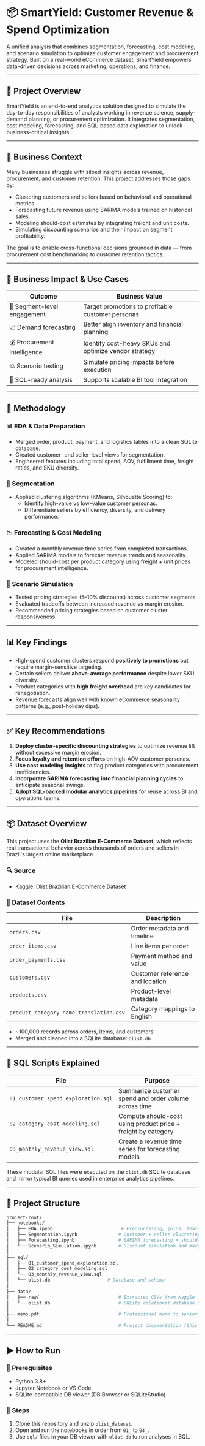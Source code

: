 # 📦 SmartYield: Customer Revenue & Spend Optimization

A unified analysis that combines segmentation, forecasting, cost modeling, and scenario simulation to optimize customer engagement and procurement strategy. Built on a real-world eCommerce dataset, SmartYield empowers data-driven decisions across marketing, operations, and finance.

---

## 🚀 Project Overview

SmartYield is an end-to-end analytics solution designed to simulate the day-to-day responsibilities of analysts working in revenue science, supply-demand planning, or procurement optimization. It integrates segmentation, cost modeling, forecasting, and SQL-based data exploration to unlock business-critical insights.

---

## 🧠 Business Context

Many businesses struggle with siloed insights across revenue, procurement, and customer retention. This project addresses those gaps by:

- Clustering customers and sellers based on behavioral and operational metrics.
- Forecasting future revenue using SARIMA models trained on historical sales.
- Modeling should-cost estimates by integrating freight and unit costs.
- Simulating discounting scenarios and their impact on segment profitability.

The goal is to enable cross-functional decisions grounded in data — from procurement cost benchmarking to customer retention tactics.

---

## 💼 Business Impact & Use Cases

| Outcome | Business Value |
|--------|----------------|
| 🎯 Segment-level engagement | Target promotions to profitable customer personas |
| 📈 Demand forecasting | Better align inventory and financial planning |
| 💰 Procurement intelligence | Identify cost-heavy SKUs and optimize vendor strategy |
| ⚖️ Scenario testing | Simulate pricing impacts before execution |
| 🧾 SQL-ready analysis | Supports scalable BI tool integration |

---

## 🧱 Methodology

### 📊 EDA & Data Preparation
- Merged order, product, payment, and logistics tables into a clean SQLite database.
- Created customer- and seller-level views for segmentation.
- Engineered features including total spend, AOV, fulfillment time, freight ratios, and SKU diversity.

### 👥 Segmentation
- Applied clustering algorithms (KMeans, Silhouette Scoring) to:
  - Identify high-value vs low-value customer personas.
  - Differentiate sellers by efficiency, diversity, and delivery performance.

### 📉 Forecasting & Cost Modeling
- Created a monthly revenue time series from completed transactions.
- Applied SARIMA models to forecast revenue trends and seasonality.
- Modeled should-cost per product category using freight + unit prices for procurement intelligence.

### 🔁 Scenario Simulation
- Tested pricing strategies (5–10% discounts) across customer segments.
- Evaluated tradeoffs between increased revenue vs margin erosion.
- Recommended pricing strategies based on customer cluster responsiveness.

---

## 📊 Key Findings

- High-spend customer clusters respond **positively to promotions** but require margin-sensitive targeting.
- Certain sellers deliver **above-average performance** despite lower SKU diversity.
- Product categories with **high freight overhead** are key candidates for renegotiation.
- Revenue forecasts align well with known eCommerce seasonality patterns (e.g., post-holiday dips).

---

## ✅ Key Recommendations

1. **Deploy cluster-specific discounting strategies** to optimize revenue lift without excessive margin erosion.
2. **Focus loyalty and retention efforts** on high-AOV customer personas.
3. **Use cost modeling insights** to flag product categories with procurement inefficiencies.
4. **Incorporate SARIMA forecasting into financial planning cycles** to anticipate seasonal swings.
5. **Adopt SQL-backed modular analytics pipelines** for reuse across BI and operations teams.

---

## 📦 Dataset Overview

This project uses the **Olist Brazilian E-Commerce Dataset**, which reflects real transactional behavior across thousands of orders and sellers in Brazil's largest online marketplace.

### 🔍 Source
- [Kaggle: Olist Brazilian E-Commerce Dataset](https://www.kaggle.com/datasets/olistbr/brazilian-ecommerce)

### 📐 Dataset Contents

| File | Description |
|------|-------------|
| `orders.csv` | Order metadata and timeline |
| `order_items.csv` | Line items per order |
| `order_payments.csv` | Payment method and value |
| `customers.csv` | Customer reference and location |
| `products.csv` | Product-level metadata |
| `product_category_name_translation.csv` | Category mappings to English |

- ~100,000 records across orders, items, and customers
- Merged and cleaned into a SQLite database: `olist.db`

---

## 🧠 SQL Scripts Explained

| File | Purpose |
|------|---------|
| `01_customer_spend_exploration.sql` | Summarize customer spend and order volume across time |
| `02_category_cost_modeling.sql` | Compute should-cost using product price + freight by category |
| `03_monthly_revenue_view.sql` | Create a revenue time series for forecasting models |

These modular SQL files were executed on the `olist.db` SQLite database and mirror typical BI queries used in enterprise analytics pipelines.

---

## 📁 Project Structure

```bash
project-root/
├── notebooks/
│   ├── EDA.ipynb                         # Preprocessing, joins, feature engineering
│   ├── Segmentation.ipynb               # Customer + seller clustering
│   ├── Forecasting.ipynb                # SARIMA forecasting + should-cost modeling
│   └── Scenario_Simulation.ipynb        # Discount simulation and margin analysis
│
├── sql/
│   ├── 01_customer_spend_exploration.sql
│   ├── 02_category_cost_modeling.sql
│   └── 03_monthly_revenue_view.sql
│   └── olist.db                     # Database and schema
│
├── data/
│   ├── raw/                             # Extracted CSVs from Kaggle
│   └── olist.db                         # SQLite relational database used in analysis
│
├── memo.pdf                             # Professional memo to senior executives
|
└── README.md                            # Project documentation (this file)
```

---

## ▶️ How to Run

### 🔧 Prerequisites
- Python 3.8+
- Jupyter Notebook or VS Code
- SQLite-compatible DB viewer (DB Browser or SQLiteStudio)

### 🧩 Steps
1. Clone this repository and unzip `olist_dataset`.
2. Open and run the notebooks in order from `01_` to `04_`.
3. Use `sql/` files in your DB viewer with `olist.db` to run analyses in SQL.
   
